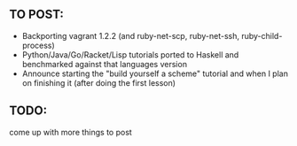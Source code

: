 ## TO POST:
- Backporting vagrant 1.2.2 (and ruby-net-scp, ruby-net-ssh, ruby-child-process)
- Python/Java/Go/Racket/Lisp tutorials ported to Haskell and benchmarked against that languages version
- Announce starting the "build yourself a scheme" tutorial and when I plan on finishing it (after doing the first lesson)


## TODO:
come up with more things to post
